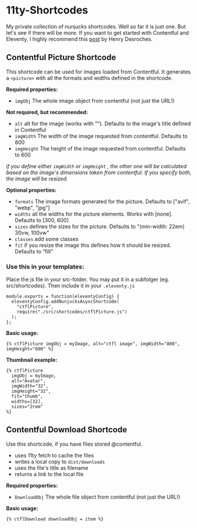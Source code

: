 # 11ty-Shortcodes
My private collection of nunjucks shortcodes. Well so far it is just one. But let's see if there will be more.
If you want to get started with Contentful and Eleventy, I highly recommend this [post](https://henry.codes/writing/how-to-use-contentful-with-eleventy/) by Henry Desroches. 

## Contentful Picture Shortcode

This shortcode can be used for images loaded from Contentful.
It generates a `<picture>` with all the formats and widths defined in the shortcode.

**Required properties:**
  - `imgObj` The whole image object from contentful (not just the URL!)

**Not required, but recommended:**
  - `alt` alt for the image (works with ""). Defaults to the image's title defined in Contentful
  - `imgWidth` The width of the image requested from contentful. Defaults to 800
  - `imgHeight` The height of the image requested from contentful. Defaults to 600

_if you define either `imgWidth` or `imgHeight` , the other one will be calculated based on the image's
  dimensions taken from contentful. If you specify both, the image will be resized._

**Optional properties:**
  - `formats` The image formats generated for the picture. Defaults to ["avif", "webp", "jpg"]
  - `widths` all the widths for the picture elements. Works with [none]. Defaults to [300, 600]
  - `sizes` defines the sizes for the picture. Defaults to "(min-width: 22em) 30vw, 100vw"
  - `classes` add some classes
  - `fit` if you resize the image this defines how it should be resized. Defaults to "fill"
  
### Use this in your templates:
Place the js file in your src-folder. You may put it in a subfolger (eg. src/shortcodes). Then include it in your `.eleventy.js`
```
module.exports = function(eleventyConfig) {
  eleventyConfig.addNunjucksAsyncShortcode(
    "ctflPicture",
    require("./src/shortcodes/ctflPicture.js")
  );
};
```

**Basic usage:**
```
{% ctflPicture imgObj = myImage, alt="ctfl image", imgWidth="800", imgHeight="600" %}
```

**Thumbnail example:**
```
{% ctflPicture
  imgObj = myImage,
  alt="Avatar",
  imgWidth="32",
  imgHeight="32",
  fit="thumb",
  widths=[32],
  sizes="2rem"
%}
```


## Contentful Download Shortcode

Use this shortcode, if you have files stored @contentful. 
* uses 11ty fetch to cache the files
* writes a local copy to `dist/downloads`
* uses the file's title as filename
* returns a link to the local file

**Required properties:**
  - `DownloadObj` The whole file object from contentful (not just the URL!)
  
**Basic usage:**
```
{% ctflDownload downloadObj = item %}
```
